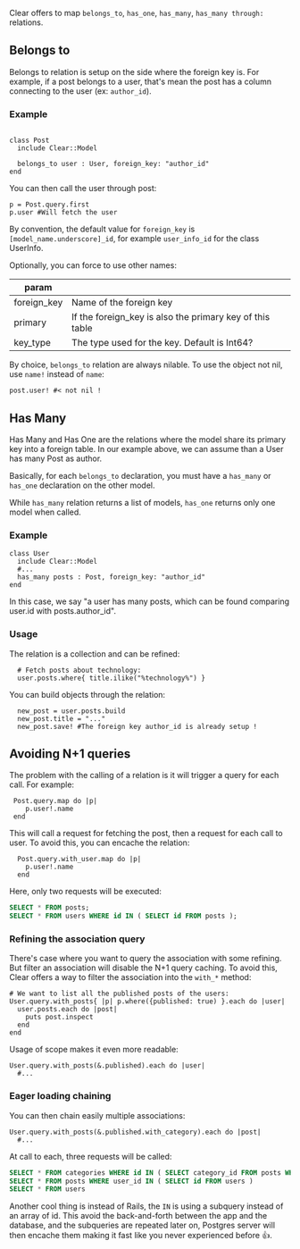 Clear offers to map `belongs_to`, `has_one`, `has_many`, `has_many through:` relations.

## Belongs to

Belongs to relation is setup on the side where the foreign key is. For example, if a post belongs to a user, that's mean the post has a column connecting to the user (ex: `author_id`).

### Example

```crystal

class Post
  include Clear::Model

  belongs_to user : User, foreign_key: "author_id"
end
```

You can then call the user through post:

```
p = Post.query.first
p.user #Will fetch the user
```

By convention, the default value for `foreign_key` is `[model_name.underscore]_id`, for example `user_info_id` for the class UserInfo.

Optionally, you can force to use other names:

| param | |
|---|---|
| foreign_key | Name of the foreign key |
| primary | If the foreign_key is also the primary key of this table |
| key_type | The type used for the key. Default is Int64? |

By choice, `belongs_to` relation are always nilable. To use the object not nil, use `name!` instead of `name`:

```crystal
post.user! #< not nil !
```

## Has Many

Has Many and Has One are the relations where the model share its primary key into a foreign table. In our example above, we can assume than a User has many Post as author.

Basically, for each `belongs_to` declaration, you must have a `has_many` or `has_one` declaration on the other model.

While `has_many` relation returns a list of models, `has_one` returns only one model when called.

### Example

```crystal
class User
  include Clear::Model
  #...
  has_many posts : Post, foreign_key: "author_id"
end
```

In this case, we say "a user has many posts, which can be found comparing user.id with posts.author_id".

### Usage

The relation is a collection and can be refined:

```crystal
  # Fetch posts about technology:
  user.posts.where{ title.ilike("%technology%") }
```

You can build objects through the relation:

```crystal
  new_post = user.posts.build
  new_post.title = "..."
  new_post.save! #The foreign key author_id is already setup !
```

## Avoiding N+1 queries
The problem with the calling of a relation is it will trigger a query for each call. For example:

```crystal
 Post.query.map do |p|
    p.user!.name
 end
```

This will call a request for fetching the post, then a request for each call to user.
To avoid this, you can encache the relation:

```crystal
  Post.query.with_user.map do |p|
    p.user!.name
  end
```

Here, only two requests will be executed:

```sql
SELECT * FROM posts;
SELECT * FROM users WHERE id IN ( SELECT id FROM posts );
```

### Refining the association query

There's case where you want to query the association with some refining. But filter an association will disable the N+1 query caching. To avoid this, Clear offers a way to filter the association into the `with_*` method:

```crystal
# We want to list all the published posts of the users:
User.query.with_posts{ |p| p.where({published: true) }.each do |user|
  user.posts.each do |post|
    puts post.inspect
  end
end
```

Usage of scope makes it even more readable:

```crystal
User.query.with_posts(&.published).each do |user|
  #...
```

### Eager loading chaining 

You can then chain easily multiple associations:

```crystal
User.query.with_posts(&.published.with_category).each do |post|
  #...
```

At call to each, three requests will be called:

```sql
SELECT * FROM categories WHERE id IN ( SELECT category_id FROM posts WHERE user_id IN ( SELECT id FROM users ) )
SELECT * FROM posts WHERE user_id IN ( SELECT id FROM users )
SELECT * FROM users
```

Another cool thing is instead of Rails, the `IN` is using a subquery instead of an array of id. This avoid the back-and-forth between the app and the database, and the subqueries are repeated later on, Postgres server will then encache them making it fast like you never experienced before 👍.